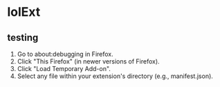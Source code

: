 # lolExt

## testing
1. Go to about:debugging in Firefox.
2. Click "This Firefox" (in newer versions of Firefox).
3. Click "Load Temporary Add-on".
4. Select any file within your extension's directory (e.g., manifest.json).
